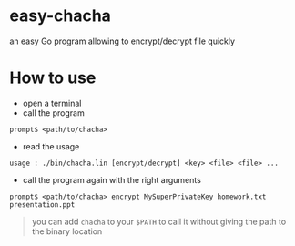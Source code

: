 # easy-chacha
an easy Go program allowing to encrypt/decrypt file quickly
# How to use
- open a terminal
- call the program
```
prompt$ <path/to/chacha>
```
- read the usage
```
usage : ./bin/chacha.lin [encrypt/decrypt] <key> <file> <file> ...
```
- call the program again with the right arguments
```
prompt$ <path/to/chacha> encrypt MySuperPrivateKey homework.txt presentation.ppt
```
> you can add `chacha` to your `$PATH` to call it without giving the path to the binary location
